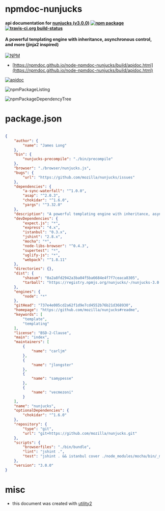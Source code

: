 # npmdoc-nunjucks

#### api documentation for  [nunjucks (v3.0.0)](https://github.com/mozilla/nunjucks#readme)  [![npm package](https://img.shields.io/npm/v/npmdoc-nunjucks.svg?style=flat-square)](https://www.npmjs.org/package/npmdoc-nunjucks) [![travis-ci.org build-status](https://api.travis-ci.org/npmdoc/node-npmdoc-nunjucks.svg)](https://travis-ci.org/npmdoc/node-npmdoc-nunjucks)

#### A powerful templating engine with inheritance, asynchronous control, and more (jinja2 inspired)

[![NPM](https://nodei.co/npm/nunjucks.png?downloads=true&downloadRank=true&stars=true)](https://www.npmjs.com/package/nunjucks)

- [https://npmdoc.github.io/node-npmdoc-nunjucks/build/apidoc.html](https://npmdoc.github.io/node-npmdoc-nunjucks/build/apidoc.html)

[![apidoc](https://npmdoc.github.io/node-npmdoc-nunjucks/build/screenCapture.buildCi.browser.%252Ftmp%252Fbuild%252Fapidoc.html.png)](https://npmdoc.github.io/node-npmdoc-nunjucks/build/apidoc.html)

![npmPackageListing](https://npmdoc.github.io/node-npmdoc-nunjucks/build/screenCapture.npmPackageListing.svg)

![npmPackageDependencyTree](https://npmdoc.github.io/node-npmdoc-nunjucks/build/screenCapture.npmPackageDependencyTree.svg)



# package.json

```json

{
    "author": {
        "name": "James Long"
    },
    "bin": {
        "nunjucks-precompile": "./bin/precompile"
    },
    "browser": "./browser/nunjucks.js",
    "bugs": {
        "url": "https://github.com/mozilla/nunjucks/issues"
    },
    "dependencies": {
        "a-sync-waterfall": "^1.0.0",
        "asap": "^2.0.3",
        "chokidar": "^1.6.0",
        "yargs": "^3.32.0"
    },
    "description": "A powerful templating engine with inheritance, asynchronous control, and more (jinja2 inspired)",
    "devDependencies": {
        "expect.js": "*",
        "express": "4.x",
        "istanbul": "0.3.x",
        "jshint": "2.8.x",
        "mocha": "*",
        "node-libs-browser": "^0.4.3",
        "supertest": "*",
        "uglify-js": "*",
        "webpack": "^1.8.11"
    },
    "directories": {},
    "dist": {
        "shasum": "0a2a8fd2942a3ba04f5ba6684e4f7f7ceaca8305",
        "tarball": "https://registry.npmjs.org/nunjucks/-/nunjucks-3.0.0.tgz"
    },
    "engines": {
        "node": "*"
    },
    "gitHead": "737e4e005cd2a62f1d9e7cd4552b76b21d368930",
    "homepage": "https://github.com/mozilla/nunjucks#readme",
    "keywords": [
        "template",
        "templating"
    ],
    "license": "BSD-2-Clause",
    "main": "index",
    "maintainers": [
        {
            "name": "carljm"
        },
        {
            "name": "jlongster"
        },
        {
            "name": "samypesse"
        },
        {
            "name": "vecmezoni"
        }
    ],
    "name": "nunjucks",
    "optionalDependencies": {
        "chokidar": "^1.6.0"
    },
    "repository": {
        "type": "git",
        "url": "git+https://github.com/mozilla/nunjucks.git"
    },
    "scripts": {
        "browserfiles": "./bin/bundle",
        "lint": "jshint .",
        "test": "jshint . && istanbul cover ./node_modules/mocha/bin/_mocha -- -R dot tests"
    },
    "version": "3.0.0"
}
```



# misc
- this document was created with [utility2](https://github.com/kaizhu256/node-utility2)
